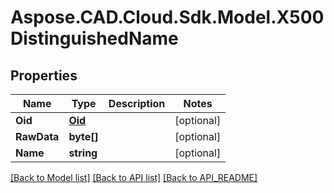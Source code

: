 # Aspose.CAD.Cloud.Sdk.Model.X500DistinguishedName
## Properties

Name | Type | Description | Notes
------------ | ------------- | ------------- | -------------
**Oid** | [**Oid**](Oid.md) |  | [optional] 
**RawData** | **byte[]** |  | [optional] 
**Name** | **string** |  | [optional] 

[[Back to Model list]](API_README.md#documentation-for-models) [[Back to API list]](API_README.md#documentation-for-api-endpoints) [[Back to API_README]](API_README.md)

